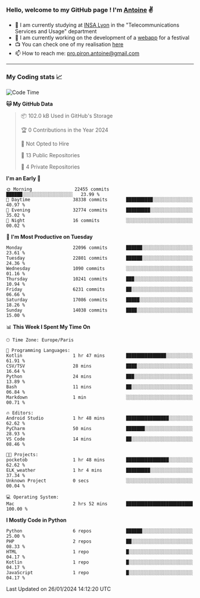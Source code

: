 ### Hello, welcome to my GitHub page ! I'm [Antoine](https://github.com/AntoinePiron) ✌️

- 🌱 I am currently studying at [INSA Lyon](https://www.insa-lyon.fr) in the "Telecommunications Services and Usage" department
- 🔭 I am currently working on the development of a [webapp](https://github.com/24HeuresINSA/Overbookd) for a festival
- 📺 You can check one of my realisation [here](https://astustc.fr)
- 📫 How to reach me: [pro.piron.antoine@gmail.com](mailto:pro.piron.antoine@gmail.com)

---

### My Coding stats 📈
<!--START_SECTION:waka-->
![Code Time](http://img.shields.io/badge/Code%20Time-203%20hrs%2052%20mins-blue)

**🐱 My GitHub Data** 

> 📦 102.0 kB Used in GitHub's Storage 
 > 
> 🏆 0 Contributions in the Year 2024
 > 
> 🚫 Not Opted to Hire
 > 
> 📜 13 Public Repositories 
 > 
> 🔑 4 Private Repositories 
 > 
**I'm an Early 🐤** 

```text
🌞 Morning                22455 commits       ██████░░░░░░░░░░░░░░░░░░░   23.99 % 
🌆 Daytime                38338 commits       ██████████░░░░░░░░░░░░░░░   40.97 % 
🌃 Evening                32774 commits       █████████░░░░░░░░░░░░░░░░   35.02 % 
🌙 Night                  16 commits          ░░░░░░░░░░░░░░░░░░░░░░░░░   00.02 % 
```
📅 **I'm Most Productive on Tuesday** 

```text
Monday                   22096 commits       ██████░░░░░░░░░░░░░░░░░░░   23.61 % 
Tuesday                  22801 commits       ██████░░░░░░░░░░░░░░░░░░░   24.36 % 
Wednesday                1090 commits        ░░░░░░░░░░░░░░░░░░░░░░░░░   01.16 % 
Thursday                 10241 commits       ███░░░░░░░░░░░░░░░░░░░░░░   10.94 % 
Friday                   6231 commits        ██░░░░░░░░░░░░░░░░░░░░░░░   06.66 % 
Saturday                 17086 commits       █████░░░░░░░░░░░░░░░░░░░░   18.26 % 
Sunday                   14038 commits       ████░░░░░░░░░░░░░░░░░░░░░   15.00 % 
```


📊 **This Week I Spent My Time On** 

```text
🕑︎ Time Zone: Europe/Paris

💬 Programming Languages: 
Kotlin                   1 hr 47 mins        ███████████████░░░░░░░░░░   61.91 % 
CSV/TSV                  28 mins             ████░░░░░░░░░░░░░░░░░░░░░   16.64 % 
Python                   24 mins             ███░░░░░░░░░░░░░░░░░░░░░░   13.89 % 
Bash                     11 mins             ██░░░░░░░░░░░░░░░░░░░░░░░   06.84 % 
Markdown                 1 min               ░░░░░░░░░░░░░░░░░░░░░░░░░   00.71 % 

🔥 Editors: 
Android Studio           1 hr 48 mins        ████████████████░░░░░░░░░   62.62 % 
PyCharm                  50 mins             ███████░░░░░░░░░░░░░░░░░░   28.93 % 
VS Code                  14 mins             ██░░░░░░░░░░░░░░░░░░░░░░░   08.46 % 

🐱‍💻 Projects: 
pocketob                 1 hr 48 mins        ████████████████░░░░░░░░░   62.62 % 
ELK_weather              1 hr 4 mins         █████████░░░░░░░░░░░░░░░░   37.34 % 
Unknown Project          0 secs              ░░░░░░░░░░░░░░░░░░░░░░░░░   00.04 % 

💻 Operating System: 
Mac                      2 hrs 52 mins       █████████████████████████   100.00 % 
```

**I Mostly Code in Python** 

```text
Python                   6 repos             ██████░░░░░░░░░░░░░░░░░░░   25.00 % 
PHP                      2 repos             ██░░░░░░░░░░░░░░░░░░░░░░░   08.33 % 
HTML                     1 repo              █░░░░░░░░░░░░░░░░░░░░░░░░   04.17 % 
Kotlin                   1 repo              █░░░░░░░░░░░░░░░░░░░░░░░░   04.17 % 
JavaScript               1 repo              █░░░░░░░░░░░░░░░░░░░░░░░░   04.17 % 
```




 Last Updated on 26/01/2024 14:12:20 UTC
<!--END_SECTION:waka-->
